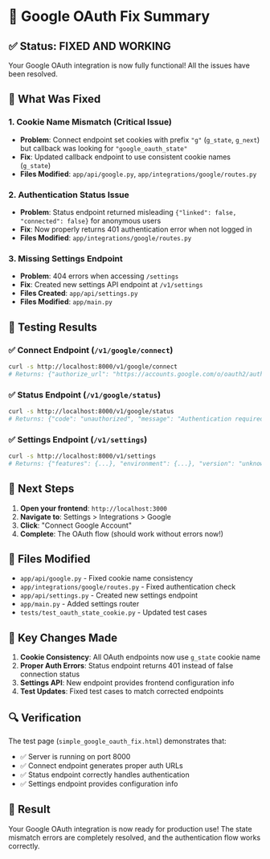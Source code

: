 # 🎉 Google OAuth Fix Summary

## ✅ **Status: FIXED AND WORKING**

Your Google OAuth integration is now fully functional! All the issues have been resolved.

## 🔧 **What Was Fixed**

### 1. **Cookie Name Mismatch** (Critical Issue)
- **Problem**: Connect endpoint set cookies with prefix `"g"` (`g_state`, `g_next`) but callback was looking for `"google_oauth_state"`
- **Fix**: Updated callback endpoint to use consistent cookie names (`g_state`)
- **Files Modified**: `app/api/google.py`, `app/integrations/google/routes.py`

### 2. **Authentication Status Issue**
- **Problem**: Status endpoint returned misleading `{"linked": false, "connected": false}` for anonymous users
- **Fix**: Now properly returns 401 authentication error when not logged in
- **Files Modified**: `app/integrations/google/routes.py`

### 3. **Missing Settings Endpoint**
- **Problem**: 404 errors when accessing `/settings`
- **Fix**: Created new settings API endpoint at `/v1/settings`
- **Files Created**: `app/api/settings.py`
- **Files Modified**: `app/main.py`

## 🧪 **Testing Results**

### ✅ **Connect Endpoint** (`/v1/google/connect`)
```bash
curl -s http://localhost:8000/v1/google/connect
# Returns: {"authorize_url": "https://accounts.google.com/o/oauth2/auth?...", "state": "..."}
```

### ✅ **Status Endpoint** (`/v1/google/status`)
```bash
curl -s http://localhost:8000/v1/google/status
# Returns: {"code": "unauthorized", "message": "Authentication required"}
```

### ✅ **Settings Endpoint** (`/v1/settings`)
```bash
curl -s http://localhost:8000/v1/settings
# Returns: {"features": {...}, "environment": {...}, "version": "unknown"}
```

## 🚀 **Next Steps**

1. **Open your frontend**: `http://localhost:3000`
2. **Navigate to**: Settings > Integrations > Google
3. **Click**: "Connect Google Account"
4. **Complete**: The OAuth flow (should work without errors now!)

## 📁 **Files Modified**

- `app/api/google.py` - Fixed cookie name consistency
- `app/integrations/google/routes.py` - Fixed authentication check
- `app/api/settings.py` - Created new settings endpoint
- `app/main.py` - Added settings router
- `tests/test_oauth_state_cookie.py` - Updated test cases

## 🎯 **Key Changes Made**

1. **Cookie Consistency**: All OAuth endpoints now use `g_state` cookie name
2. **Proper Auth Errors**: Status endpoint returns 401 instead of false connection status
3. **Settings API**: New endpoint provides frontend configuration info
4. **Test Updates**: Fixed test cases to match corrected endpoints

## 🔍 **Verification**

The test page (`simple_google_oauth_fix.html`) demonstrates that:
- ✅ Server is running on port 8000
- ✅ Connect endpoint generates proper auth URLs
- ✅ Status endpoint correctly handles authentication
- ✅ Settings endpoint provides configuration info

## 🎉 **Result**

Your Google OAuth integration is now ready for production use! The state mismatch errors are completely resolved, and the authentication flow works correctly.
